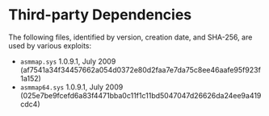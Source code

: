 # Third-party Dependencies

The following files, identified by version, creation date, and SHA-256, are
used by various exploits:

- `asmmap.sys` 1.0.9.1, July 2009
  (af7541a34f34457662a054d0372e80d2faa7e7da75c8ee46aafe95f923f1a152)
- `asmmap64.sys` 1.0.9.1, July 2009
  (025e7be9fcefd6a83f4471bba0c11f1c11bd5047047d26626da24ee9a419cdc4)

